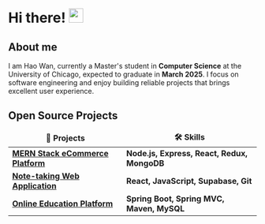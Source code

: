 # Hi there! <img src="https://media.giphy.com/media/hvRJCLFzcasrR4ia7z/giphy.gif" width="29px"> 

## About me
I am Hao Wan, currently a Master's student in **Computer Science** at the University of Chicago, expected to graduate in **March 2025**. I focus on software engineering and enjoy building reliable projects that brings excellent user experience. 

## Open Source Projects
<table>
  <thead align="center">
    <tr border: none;>
      <td><b>🎁 Projects</b></td>
      <td><b>🛠️ Skills</b></td>
    </tr>
  </thead>
  <tbody>
    <tr>
      <td><a href="https://github.com/haowanhw/proshop"><b>MERN Stack eCommerce Platform</b></a></td>
      <td><b>Node.js, Express, React, Redux, MongoDB</b></td>
    </tr>
	  <tr>
      <td><a href="https://github.com/haowanhw/noteTakingApp"><b>Note-taking Web Application</b></a></td>
      <td><b>React, JavaScript, Supabase, Git</b></td>
    </tr>
    <tr>
      <td><a href="https://github.com/haowanhw/onlineEdu"><b>Online Education Platform</b></a></td>
      <td><b>Spring Boot, Spring MVC, Maven, MySQL</b></td>
    </tr>
  </tbody>
</table>

<!--
**haowanhw/haowanhw** is a ✨ _special_ ✨ repository because its `README.md` (this file) appears on your GitHub profile.

Here are some ideas to get you started:

- 🔭 I’m currently working on ...
- 🌱 I’m currently learning ...
- 👯 I’m looking to collaborate on ...
- 🤔 I’m looking for help with ...
- 💬 Ask me about ...
- 📫 How to reach me: ...
- 😄 Pronouns: ...
- ⚡ Fun fact: ...
-->
